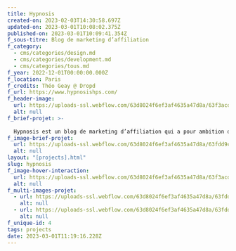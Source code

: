 ```yaml
---
title: Hypnosis
created-on: 2023-02-03T14:30:58.697Z
updated-on: 2023-03-01T10:08:02.375Z
published-on: 2023-03-01T10:09:41.354Z
f_sous-titre: Blog de marketing d’affiliation
f_category:
  - cms/categories/design.md
  - cms/categories/development.md
  - cms/categories/tous.md
f_year: 2022-12-01T00:00:00.000Z
f_location: Paris
f_credits: Théo Geay @ Dropd
f_url: https://www.hypnosishps.com/
f_header-image:
  url: https://uploads-ssl.webflow.com/63d8024f6ef3af4635a47d8a/63f3acd95e36035122e75a7f_hoverimg%20hypnosis.webp
  alt: null
f_brief-projet: >-
  
  Hypnosis est un blog de marketing d’affiliation qui a pour ambition d'évoluer dans le secteur de l'automobile et de la cuisine. Nous avons conçu une identité masculine avec des couleurs fortes et des typographies à large graisses pour promouvoir les produits et être immiscé dans l'univers Hypnosis.
f_image-brief-projet:
  url: https://uploads-ssl.webflow.com/63d8024f6ef3af4635a47d8a/63fdd9c06843a97af34013a0_63f3b0fb1626ea65bab20335_img2.webp
  alt: null
layout: "[projects].html"
slug: hypnosis
f_image-hover-interaction:
  url: https://uploads-ssl.webflow.com/63d8024f6ef3af4635a47d8a/63f3acd95e36035122e75a7f_hoverimg%20hypnosis.webp
  alt: null
f_multi-images-projet:
  - url: https://uploads-ssl.webflow.com/63d8024f6ef3af4635a47d8a/63fdd9c0710e6420e57dc00e_63f3b0fb497b5a5a89287ac0_img1.webp
    alt: null
  - url: https://uploads-ssl.webflow.com/63d8024f6ef3af4635a47d8a/63fdde678f3f2e6124b995ee_63fddba1bb779c12f8772d80_Screenshot_1.webp
    alt: null
f_unique-id: 4
tags: projects
date: 2023-03-01T11:19:16.228Z
---
```


